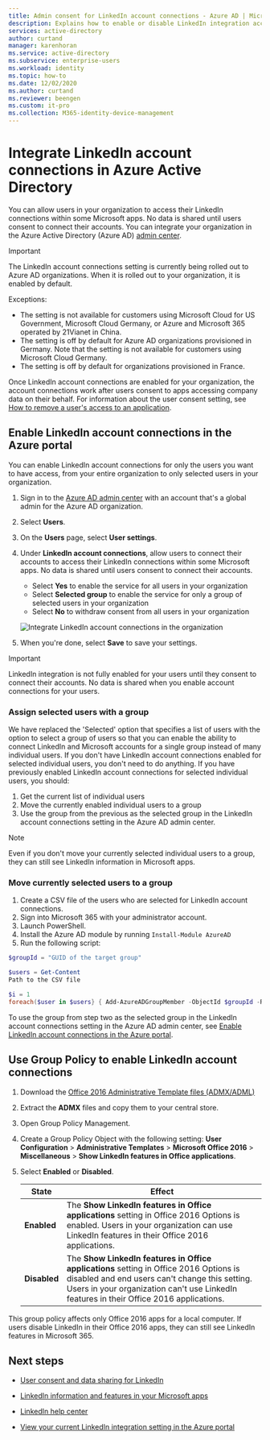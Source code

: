 ```yaml
---
title: Admin consent for LinkedIn account connections - Azure AD | Microsoft Docs
description: Explains how to enable or disable LinkedIn integration account connections in Microsoft apps in Azure Active Directory
services: active-directory
author: curtand
manager: karenhoran
ms.service: active-directory
ms.subservice: enterprise-users
ms.workload: identity
ms.topic: how-to
ms.date: 12/02/2020
ms.author: curtand
ms.reviewer: beengen
ms.custom: it-pro
ms.collection: M365-identity-device-management
---
```


# Integrate LinkedIn account connections in Azure Active Directory

You can allow users in your organization to access their LinkedIn connections within some Microsoft apps. No data is shared until users consent to connect their accounts. You can integrate your organization in the Azure Active Directory (Azure AD) [admin center](https://aad.portal.azure.com).

> [!IMPORTANT]
> The LinkedIn account connections setting is currently being rolled out to Azure AD organizations. When it is rolled out to your organization, it is enabled by default.
>
> Exceptions:
>
> * The setting is not available for customers using Microsoft Cloud for US Government, Microsoft Cloud Germany, or Azure and Microsoft 365 operated by 21Vianet in China.
> * The setting is off by default for Azure AD organizations provisioned in Germany. Note that the setting is not available for customers using Microsoft Cloud Germany.
> * The setting is off by default for organizations provisioned in France.
>
> Once LinkedIn account connections are enabled for your organization, the account connections work after users consent to apps accessing company data on their behalf. For information about the user consent setting, see [How to remove a user's access to an application](../manage-apps/methods-for-removing-user-access.md).

## Enable LinkedIn account connections in the Azure portal

You can enable LinkedIn account connections for only the users you want to have access, from your entire organization to only selected users in your organization.

1. Sign in to the [Azure AD admin center](https://aad.portal.azure.com/) with an account that's a global admin for the Azure AD organization.
1. Select **Users**.
1. On the **Users** page, select **User settings**.
1. Under **LinkedIn account connections**, allow users to connect their accounts to access their LinkedIn connections within some Microsoft apps. No data is shared until users consent to connect their accounts.

    * Select **Yes** to enable the service for all users in your organization
    * Select **Selected group** to enable the service for only a group of selected users in your organization
    * Select **No** to withdraw consent from all users in your organization

    ![Integrate LinkedIn account connections in the organization](./media/linkedin-integration/linkedin-integration.png)

1. When you're done, select **Save** to save your settings.

> [!Important]
> LinkedIn integration is not fully enabled for your users until they consent to connect their accounts. No data is shared when you enable account connections for your users.

### Assign selected users with a group

We have replaced the 'Selected' option that specifies a list of users with the option to select a group of users so that you can enable the ability to connect LinkedIn and Microsoft accounts for a single group instead of many individual users. If you don't have LinkedIn account connections enabled for selected individual users, you don't need to do anything. If you have previously enabled LinkedIn account connections for selected individual users, you should:

1. Get the current list of individual users
1. Move the currently enabled individual users to a group
1. Use the group from the previous as the selected group in the LinkedIn account connections setting in the Azure AD admin center.

> [!NOTE]
> Even if you don't move your currently selected individual users to a group, they can still see LinkedIn information in Microsoft apps.

### Move currently selected users to a group

1. Create a CSV file of the users who are selected for LinkedIn account connections.
1. Sign into Microsoft 365 with your administrator account.
1. Launch PowerShell.
1. Install the Azure AD module by running `Install-Module AzureAD`
1. Run the following script:

  ``` PowerShell
  $groupId = "GUID of the target group"
  
  $users = Get-Content 
  Path to the CSV file
  
  $i = 1
  foreach($user in $users} { Add-AzureADGroupMember -ObjectId $groupId -RefObjectId $user ; Write-Host $i Added $user ; $i++ ; Start-Sleep -Milliseconds 10 }
  ```

To use the group from step two as the selected group in the LinkedIn account connections setting in the Azure AD admin center, see [Enable LinkedIn account connections in the Azure portal](#enable-linkedin-account-connections-in-the-azure-portal).

## Use Group Policy to enable LinkedIn account connections

1. Download the [Office 2016 Administrative Template files (ADMX/ADML)](https://www.microsoft.com/download/details.aspx?id=49030)
1. Extract the **ADMX** files and copy them to your central store.
1. Open Group Policy Management.
1. Create a Group Policy Object with the following setting: **User Configuration** > **Administrative Templates** > **Microsoft Office 2016** > **Miscellaneous** > **Show LinkedIn features in Office applications**.
1. Select **Enabled** or **Disabled**.
  
   State | Effect
   ------ | ------
   **Enabled** | The **Show LinkedIn features in Office applications** setting in Office 2016 Options is enabled. Users in your organization can use LinkedIn features in their Office 2016 applications.
   **Disabled** | The **Show LinkedIn features in Office applications** setting in Office 2016 Options is disabled and end users can't change this setting. Users in your organization can't use LinkedIn features in their Office 2016 applications.

This group policy affects only Office 2016 apps for a local computer. If users disable LinkedIn in their Office 2016 apps, they can still see LinkedIn features in Microsoft 365.

## Next steps

* [User consent and data sharing for LinkedIn](linkedin-user-consent.md)

* [LinkedIn information and features in your Microsoft apps](https://go.microsoft.com/fwlink/?linkid=850740)

* [LinkedIn help center](https://www.linkedin.com/help/linkedin)

* [View your current LinkedIn integration setting in the Azure portal](https://aad.portal.azure.com/#blade/Microsoft_AAD_IAM/UserManagementMenuBlade/UserSettings)